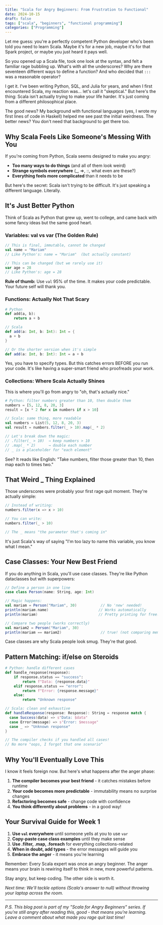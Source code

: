 ```yaml
---
title: "Scala for Angry Beginners: From Frustration to Functional"
date: 2024-10-15
draft: false
tags: ["scala", "beginners", "functional programming"]
categories: ["Programming"]
---
```


Let me guess: you're a perfectly competent Python developer who's been told you need to learn Scala. Maybe it's for a new job, maybe it's for that Spark project, or maybe you just heard it pays well. 

So you opened up a Scala file, took one look at the syntax, and felt a familiar rage bubbling up. What's with all the underscores? Why are there seventeen different ways to define a function? And who decided that `:::` was a reasonable operator?

I get it. I've been writing Python, SQL, and Julia for years, and when I first encountered Scala, my reaction was... let's call it "skeptical." But here's the thing: Scala isn't actually trying to make your life harder. It's just coming from a different philosophical place.

The good news? My background with functional languages (yes, I wrote my first lines of code in Haskell) helped me see past the initial weirdness. The better news? You don't need that background to get there too.

## Why Scala Feels Like Someone's Messing With You

If you're coming from Python, Scala seems designed to make you angry:

- **Too many ways to do things** (and all of them look weird)
- **Strange symbols everywhere** (_, =>, ::, what even are these?)
- **Everything feels more complicated** than it needs to be

But here's the secret: Scala isn't trying to be difficult. It's just speaking a different language. Literally.

## It's Just Better Python 

Think of Scala as Python that grew up, went to college, and came back with some fancy ideas but the same good heart.

### Variables: val vs var (The Golden Rule)

```scala
// This is final, immutable, cannot be changed
val name = "Mariam"  
// Like Python's: name = "Mariam"  (but actually constant)

// This can be changed (but we rarely use it)
var age = 28
// Like Python's: age = 28
```

**Rule of thumb:** Use `val` 95% of the time. It makes your code predictable. Your future self will thank you.

### Functions: Actually Not That Scary

```python
# Python
def add(a, b):
    return a + b
```

```scala
// Scala
def add(a: Int, b: Int): Int = {
  a + b
}

// Or the shorter version when it's simple
def add(a: Int, b: Int): Int = a + b
```

Yes, you have to specify types. But this catches errors BEFORE you run your code. It's like having a super-smart friend who proofreads your work.

### Collections: Where Scala Actually Shines

This is where you'll go from angry to "oh, that's actually nice."

```python
# Python: filter numbers greater than 10, then double them
numbers = [5, 12, 8, 20, 3]
result = [x * 2 for x in numbers if x > 10]
```

```scala
// Scala: same thing, more readable
val numbers = List(5, 12, 8, 20, 3)
val result = numbers.filter(_ > 10).map(_ * 2)

// Let's break down the magic:
// .filter(_ > 10)  → keep numbers > 10  
// .map(_ * 2)      → double each number
// _ is a placeholder for "each element"
```

See? It reads like English: "Take numbers, filter those greater than 10, then map each to times two."

## That Weird _ Thing Explained

Those underscores were probably your first rage quit moment. They're actually simple:

```scala
// Instead of writing:
numbers.filter(x => x > 10)

// You can write:
numbers.filter(_ > 10)

// The _ means "the parameter that's coming in"
```

It's just Scala's way of saying "I'm too lazy to name this variable, you know what I mean."

## Case Classes: Your New Best Friend

If you do anything in Scala, you'll use case classes. They're like Python dataclasses but with superpowers:

```scala
// Define a person in one line
case class Person(name: String, age: Int)

// Magic happens:
val mariam = Person("Mariam", 30)           // No 'new' needed!
println(mariam.name)                       // Works automatically
println(mariam)                            // Pretty printing for free!

// Compare two people (works correctly)
val mariam2 = Person("Mariam", 30)
println(mariam == mariam2)                  // true! (not comparing memory addresses)
```

Case classes are why Scala people look smug. They're that good.

## Pattern Matching: if/else on Steroids

```python
# Python: handle different cases
def handle_response(response):
    if response.status == "success":
        return f"Data: {response.data}"
    elif response.status == "error":
        return f"Error: {response.message}"
    else:
        return "Unknown response"
```

```scala
// Scala: clean and exhaustive
def handleResponse(response: Response): String = response match {
  case Success(data) => s"Data: $data"
  case Error(message) => s"Error: $message" 
  case _ => "Unknown response"
}

// The compiler checks if you handled all cases!
// No more "oops, I forgot that one scenario"
```

## Why You'll Eventually Love This

I know it feels foreign now. But here's what happens after the anger phase:

1. **The compiler becomes your best friend** - it catches mistakes before runtime
2. **Your code becomes more predictable** - immutability means no surprise changes
3. **Refactoring becomes safe** - change code with confidence
4. **You think differently about problems** - in a good way!

## Your Survival Guide for Week 1

1. **Use `val` everywhere** until someone yells at you to use `var`
2. **Copy-paste case class examples** until they make sense
3. **Use .filter, .map, .foreach** for everything collections-related
4. **When in doubt, add types** - the error messages will guide you
5. **Embrace the anger** - it means you're learning

Remember: Every Scala expert was once an angry beginner. The anger means your brain is rewiring itself to think in new, more powerful patterns.

Stay angry, but keep coding. The other side is worth it.

*Next time: We'll tackle options (Scala's answer to null) without throwing your laptop across the room.*

---

*P.S. This blog post is part of my "Scala for Angry Beginners" series. If you're still angry after reading this, good - that means you're learning. Leave a comment about what made you rage quit last time!*